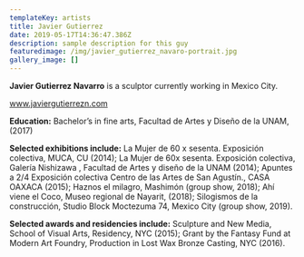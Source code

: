 ```yaml
---
templateKey: artists
title: Javier Gutierrez
date: 2019-05-17T14:36:47.386Z
description: sample description for this guy
featuredimage: /img/javier_gutierrez_navaro-portrait.jpg
gallery_image: []
---
```

**Javier Gutierrez Navarro** is a sculptor currently working in Mexico City.  

www.javiergutierrezn.com

**Education:**  Bachelor’s in fine arts, Facultad de Artes y Diseño de la UNAM, (2017)

**Selected exhibitions include:** La Mujer de 60 x sesenta. Exposición colectiva, MUCA, CU (2014); La Mujer de 60x sesenta. Exposición colectiva, Galería Nishizawa , Facultad de Artes y diseño de la UNAM (2014); Apuntes a 2/4 Exposición colectiva Centro de las Artes de San Agustín., CASA OAXACA (2015); Haznos el milagro, Mashimón (group show, 2018); Ahí viene el Coco, Museo regional de Nayarit, (2018); Silogismos de la construcción, Studio Block Moctezuma 74, Mexico City (group show, 2019). 

**Selected awards and residencies include:** Sculpture and New Media, School of Visual Arts, Residency, NYC (2015); Grant by the Fantasy Fund at Modern Art Foundry, Production in Lost Wax Bronze Casting, NYC (2016).
